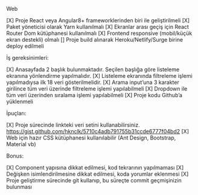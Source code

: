 Web

[X] Proje React veya Angular8+ frameworklerinden biri ile geliştirilmeli
[X] Paket yöneticisi olarak Yarn kullanılmalı
[X] Ekranlar arası geçiş için React Router Dom kütüphanesi kullanılmalı
[X] Frontend responsive (mobil/küçük ekran destekli) olmalı
[] Proje build alınarak Heroku/Netlify/Surge birine deploy edilmeli

İş gereksinimleri:

[X] Anasayfada 2 başlık bulunmaktadır. Seçilen başlığa göre listeleme ekranına yönlendirme yapılmalıdır.
[X] Listeleme ekranında filtreleme işlemi yapılmadıysa ilk 18 veri gösterilmelidir.
[X] Arama input’una 3 karakter girilince tüm veri üzerinde filtreleme işlemi yapılabilmeli
[X] Dropdown ile tüm veri üzerinden sıralama işlemi yapılabilmeli
[X] Proje kodu Github’a yüklenmeli

İpuçları:

[X] Proje sürecinde linkteki veri setini kullanabilirsiniz. https://gist.github.com/hknclk/5710c4adb791755b31ccde6777f04bd2
[X] Web için hazır CSS kütüphanesi kullanılabilir (Ant Design, Bootstrap, Material vb)

Bonus:

[X] Component yapısına dikkat edilmesi, kod tekrarının yapılmaması
[X] Değişken isimlendirilmesine dikkat edilmesi, koda yorumlar eklenmesi
[X] Proje geliştirme sürecinde git kullanıp, bu süreçte commit geçmişinizin bulunması
